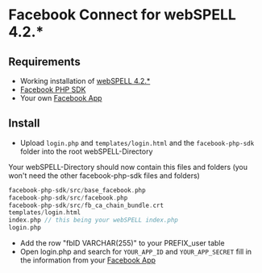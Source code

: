 Facebook Connect for webSPELL 4.2.*
=========================

## Requirements
- Working installation of [webSPELL 4.2.*](https://github.com/webSPELL/)
- [Facebook PHP SDK](https://github.com/facebook/facebook-php-sdk)
- Your own [Facebook App](https://developers.facebook.com/apps)

## Install

- Upload `login.php` and `templates/login.html` and the `facebook-php-sdk` folder into the root webSPELL-Directory

Your webSPELL-Directory should now contain this files and folders (you won't need the other facebook-php-sdk files and folders)
``` php
facebook-php-sdk/src/base_facebook.php
facebook-php-sdk/src/facebook.php
facebook-php-sdk/src/fb_ca_chain_bundle.crt
templates/login.html
index.php // this being your webSPELL index.php
login.php
```

- Add the row "fbID VARCHAR(255)" to your PREFIX_user table
- Open login.php and search for `YOUR_APP_ID` and `YOUR_APP_SECRET` fill in the information from your [Facebook App](https://developers.facebook.com/apps)
